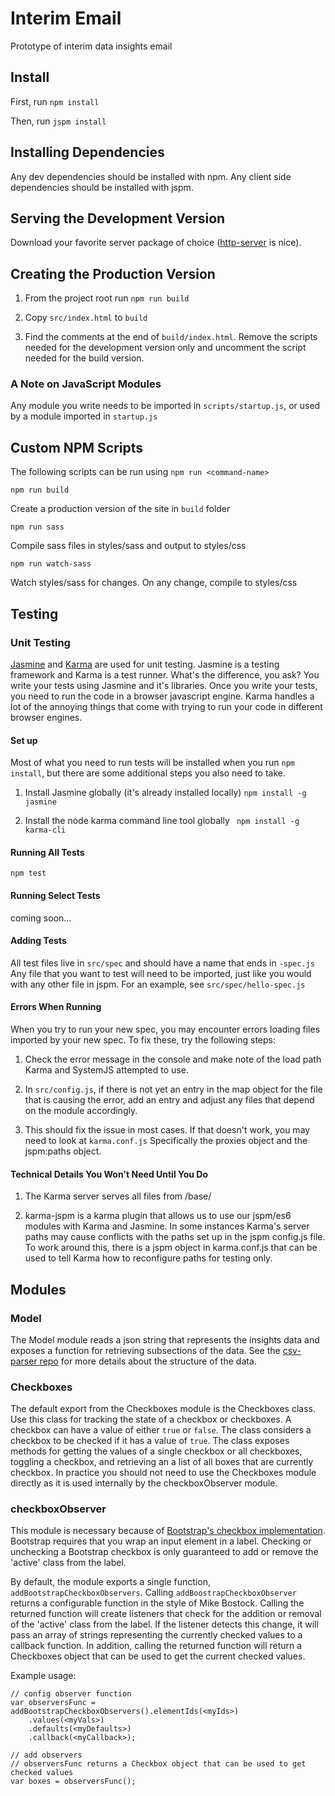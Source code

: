 # Interim Email 
Prototype of interim data insights email

## Install
First, run ```npm install```
    
Then, run ```jspm install```
    
## Installing Dependencies
Any dev dependencies should be installed with npm.  Any client side dependencies should be installed with jspm.
## Serving the Development Version
Download your favorite server package of choice ([http-server](https://www.npmjs.com/package/http-server) is nice). 
## Creating the Production Version

1) From the project root run ```npm run build``` 

2) Copy ```src/index.html``` to  ```build```

3) Find the comments at the end of ```build/index.html```. Remove the scripts needed for the development version only and uncomment the script needed for the build version. 

### A Note on JavaScript Modules
Any module you write needs to be imported in ```scripts/startup.js```, or used by a module imported in ```startup.js```
## Custom NPM Scripts
The following scripts can be run using ```npm run <command-name>```

```npm run build```

Create a production version of the site in ```build``` folder 


```npm run sass```

Compile sass files in styles/sass and output to styles/css

```npm run watch-sass```

Watch styles/sass for changes. On any change, compile to styles/css

## Testing

### Unit Testing
[Jasmine](https://jasmine.github.io/) and [Karma](https://karma-runner.github.io/1.0/index.html) are used for unit testing.  Jasmine is a testing framework and Karma is a test runner. What's the difference, you ask?  You write your tests using Jasmine and it's libraries.  Once you write your tests, you need to run the code in a browser javascript engine.  Karma handles a lot of the annoying things that come with trying to run your code in different browser engines.  

#### Set up
Most of what you need to run tests will be installed when you run ```npm install```, but there are some additional steps you also need to take.

1) Install Jasmine globally (it's already installed locally) ```npm install -g jasmine```

2) Install the node karma command line tool globally ``` npm install -g karma-cli```

#### Running All Tests
```npm test ```

#### Running Select Tests
coming soon...

#### Adding Tests
All test files live in ```src/spec``` and should have a name that ends in ```-spec.js```  Any file that you want to test will need to be imported, just like you would with any other file in jspm.  For an example, see ```src/spec/hello-spec.js```

#### Errors When Running
When you try to run your new spec, you may encounter errors loading files imported by your new spec.  To fix these, try the following steps:

1) Check the error message in the console and make note of the load path Karma and SystemJS attempted to use. 

2) In ```src/config.js```, if there is not yet an entry in the map object for the file that is causing the error, add an entry and adjust any files that depend on the module accordingly.  

3) This should fix the issue in most cases.  If that doesn't work, you may need to look at ```karma.conf.js```  Specifically the proxies object and the jspm:paths object.

#### Technical Details You Won't Need Until You Do
1) The Karma server serves all files from /base/<your path starts here>

2) karma-jspm is a karma plugin that allows us to use our jspm/es6 modules with Karma and Jasmine. In some instances Karma's server paths may cause conflicts with the paths set up in the jspm config.js file.  To work around this, there is a jspm object in karma.conf.js that can be used to tell Karma how to reconfigure paths for testing only.

## Modules
### Model
The Model module reads a json string that represents the insights data and exposes a function for retrieving subsections of the data.  See the [csv-parser repo](https://github.com/unisaurus-rex/csv-parser) for more details about the structure of the data.
### Checkboxes
The default export from the Checkboxes module is the Checkboxes class.  Use this class for tracking the state of a checkbox or checkboxes. A checkbox can have a value of either ```true``` or ```false```.  The class considers a checkbox to be checked if it has a value of ```true```. The class exposes methods for getting the values of a single checkbox or all checkboxes, toggling a checkbox, and retrieving an a list of all boxes that are currently checkbox.
In practice you should not need to use the Checkboxes module directly as it is used internally by the checkboxObserver module.
### checkboxObserver
This module is necessary because of [Bootstrap's checkbox implementation](http://getbootstrap.com/css/#checkboxes-and-radios). Bootstrap requires that you wrap an input element in a label. Checking or unchecking a Bootstrap checkbox is only guaranteed to add or remove the 'active' class from the label. 

By default, the module exports a single function, ```addBootstrapCheckboxObservers```. Calling ```addBoostrapCheckboxObserver``` returns a configurable function in the style of Mike Bostock. Calling the returned function will create listeners that check for the addition or removal of the 'active' class from the label. If the listener detects this change, it will pass an array of strings representing the currently checked values to a callback function. In addition, calling the returned function will return a Checkboxes object that can be used to get the current checked values. 

Example usage:

```
// config observer function
var observersFunc = addBootstrapCheckboxObservers().elementIds(<myIds>)
    .values(<myVals>)
    .defaults(<myDefaults>)
    .callback(<myCallback>);

// add observers
// observersFunc returns a Checkbox object that can be used to get checked values
var boxes = observersFunc();
```
